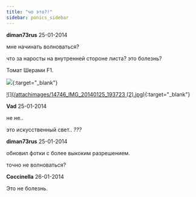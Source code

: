 ```yaml
---
title: "чо это?!"
sidebar: ponics_sidebar
---
```


**diman73rus** 25-01-2014

мне начинать волноваться?

что за наросты на внутренней стороне листа? это болезнь?

Томат Шерами F1.

[![](/imagehost/thumbs/img201401251934561.jpg)](https://t.me/ponics_ru_files/11713){:target="_blank"}

[![](/attachimages/14746_IMG_20140125_193723 (2).jpg)](https://t.me/ponics_ru_files/11714){:target="_blank"}

**Vad** 25-01-2014

не не..

это искусственный свет.. *???*


**diman73rus** 25-01-2014

обновил фотки с более выкоким разрешением.

точно не волноваться?


**Coccinella** 26-01-2014

Это не болезнь.


